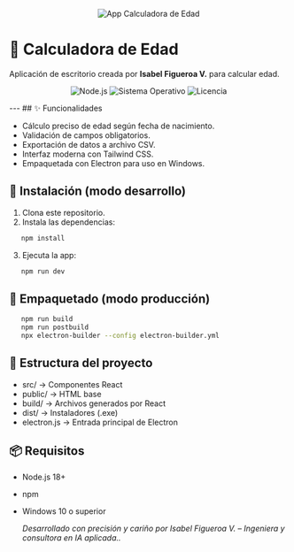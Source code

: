 <p align="center">
  <img src="https://img.shields.io/badge/App%20Calculadora%20de%20Edad-a6a8d4?style=for-the-badge&logo=react&logoColor=white" alt="App Calculadora de Edad" />
</p>


# 🧮 Calculadora de Edad

Aplicación de escritorio creada por **Isabel Figueroa V.** para calcular edad.

<p align="center">
  <img alt="Node.js" src="https://img.shields.io/badge/Node.js-18+-green?style=flat-square" />
  <img alt="Sistema Operativo" src="https://img.shields.io/badge/Windows-10%2B-blue?style=flat-square" />
  <img alt="Licencia" src="https://img.shields.io/badge/Licencia-MIT-lightgrey?style=flat-square" />
</p>
---
## ✨ Funcionalidades

- Cálculo preciso de edad según fecha de nacimiento.
- Validación de campos obligatorios.
- Exportación de datos a archivo CSV.
- Interfaz moderna con Tailwind CSS.
- Empaquetada con Electron para uso en Windows.

## 🚀 Instalación (modo desarrollo)

1. Clona este repositorio.
2. Instala las dependencias:
 ```bash
    npm install
 ```
3. Ejecuta la app:
 ```bash
    npm run dev
 ```
 
## 🧱 Empaquetado (modo producción)
```bash
   npm run build
   npm run postbuild
   npx electron-builder --config electron-builder.yml
```

## 📂 Estructura del proyecto

- src/ → Componentes React
- public/ → HTML base
- build/ → Archivos generados por React
- dist/ → Instaladores (.exe)
- electron.js → Entrada principal de Electron
  
## 📦 Requisitos

- Node.js 18+
- npm
- Windows 10 o superior
  
  *Desarrollado con precisión y cariño por Isabel Figueroa V. – Ingeniera y consultora en IA aplicada..*